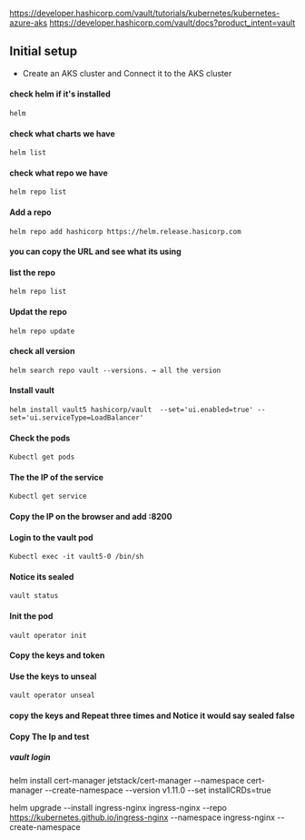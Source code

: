https://developer.hashicorp.com/vault/tutorials/kubernetes/kubernetes-azure-aks
https://developer.hashicorp.com/vault/docs?product_intent=vault
## Initial setup 
- Create an AKS cluster and Connect it to the AKS cluster 

#### check helm if it's installed 
```
helm                                                  
```
#### check what charts we have 
```
helm list                                           
```
#### check what repo we have 
```
helm repo list                                     
```
#### Add a repo    
```                                      
helm repo add hashicorp https://helm.release.hasicorp.com
```
#### you can copy the URL and see what its using 

#### list the repo
```
helm repo list                                    
```
#### Updat the repo
```
helm repo update                             
```
#### check all version 
```
helm search repo vault --versions. → all the version  
```
#### Install vault
```
helm install vault5 hashicorp/vault  --set='ui.enabled=true' --set='ui.serviceType=LoadBalancer'
```
#### Check the pods
```
Kubectl get pods
```
#### The the IP of the service
```
Kubectl get service 
```
#### Copy the IP on the browser and add :8200

#### Login to the vault pod 
```
Kubectl exec -it vault5-0 /bin/sh
```
####  Notice its sealed
```
vault status  
```
####  Init the pod
```
vault operator init  
```
####  Copy the keys and token

####  Use the keys to unseal
```
vault operator unseal 
```
####  copy the keys and Repeat three times and Notice it would say sealed false 
####  Copy The Ip and test 

##### vault login




helm install cert-manager jetstack/cert-manager --namespace cert-manager --create-namespace --version v1.11.0 --set installCRDs=true


helm upgrade --install ingress-nginx ingress-nginx --repo https://kubernetes.github.io/ingress-nginx --namespace ingress-nginx --create-namespace
